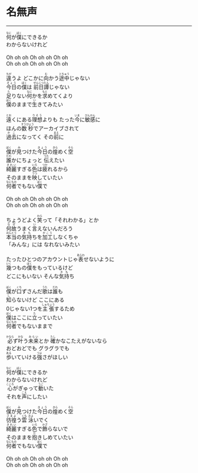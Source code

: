 # 名無声
---
<lyric>
<ruby>何<rt>なに</rt></ruby>が<ruby>僕<rt>ぼく</rt></ruby>にできるか<br/>
わからないけれど<br/>
<br/>
Oh oh oh Oh oh oh Oh oh<br/>
Oh oh oh Oh oh oh Oh oh<br/>
<br/>
<ruby>違<rt>ちが</rt></ruby>うよ どこかに<ruby>向<rt>む</rt></ruby>かう<ruby>途中<rt>とちゅう</rt></ruby>じゃない<br/>
<ruby>今日<rt>きょう</rt></ruby>の<ruby>僕<rt>ぼく</rt></ruby>は <ruby>前日<rt>ぜんじつ</rt></ruby><ruby>譚<rt>たん</rt></ruby>じゃない<br/>
<ruby>足<rt>た</rt></ruby>りない<ruby>何<rt>なに</rt></ruby>かを<ruby>求<rt>もと</rt></ruby>めてくより<br/>
<ruby>僕<rt>ぼく</rt></ruby>のままで<ruby>生<rt>い</rt></ruby>きてみたい<br/>
<br/>
<ruby>遠<rt>とお</rt></ruby>くにある<ruby>理想<rt>りそう</rt></ruby>よりも たった<ruby>今<rt>いま</rt></ruby>に<ruby>敏感<rt>びんかん</rt></ruby>に<br/>
ほんの<ruby>数秒<rt>すうびょう</rt></ruby>でアーカイブされて<br/>
<ruby>過去<rt>かこ</rt></ruby>になってく その<ruby>前<rt>まえ</rt></ruby>に<br/>
<br/>
<ruby>僕<rt>ぼく</rt></ruby>が<ruby>見<rt>み</rt></ruby>つけた<ruby>今日<rt>きょう</rt></ruby>の<ruby>煌<rt>きら</rt></ruby>めく<ruby>空<rt>そら</rt></ruby><br/>
<ruby>誰<rt>だれ</rt></ruby>かにちょっと <ruby>伝<rt>つた</rt></ruby>えたい<br/>
<ruby>綺麗<rt>きれい</rt></ruby>すぎる<ruby>色<rt>いろ</rt></ruby>は<ruby>疲<rt>つか</rt></ruby>れるから<br/>
そのままを<ruby>映<rt>うつ</rt></ruby>していたい<br/>
<ruby>何者<rt>なにもの</rt></ruby>でもない<ruby>僕<rt>ぼく</rt></ruby>で<br/>
<br/>
Oh oh oh Oh oh oh Oh oh<br/>
Oh oh oh Oh oh oh Oh oh<br/>
<br/>
ちょうどよく<ruby>笑<rt>わら</rt></ruby>って「それわかる」とか<br/>
<ruby>何故<rt>なぜ</rt></ruby>うまく<ruby>言<rt>い</rt></ruby>えないんだろう<br/>
<ruby>本当<rt>ほんとう</rt></ruby>の<ruby>気持<rt>きも</rt></ruby>ちを<ruby>加工<rt>かこう</rt></ruby>しなくちゃ<br/>
「みんな」には なれないみたい<br/>
<br/>
たったひとつのアカウントじゃ<ruby>表<rt>あらわ</rt></ruby>せないように<br/>
<ruby>幾<rt>いく</rt></ruby>つもの<ruby>僕<rt>ぼく</rt></ruby>をもっているけど<br/>
どこにもいない そんな<ruby>気持<rt>きも</rt></ruby>ち<br/>
<br/>
<ruby>僕<rt>ぼく</rt></ruby>が<ruby>口<rt>くち</rt></ruby>ずさんだ<ruby>歌<rt>うた</rt></ruby>は<ruby>誰<rt>だれ</rt></ruby>も<br/>
<ruby>知<rt>し</rt></ruby>らないけど ここにある<br/>
0じゃない1つを<ruby>主張<rt>しゅちょう</rt></ruby>するため<br/>
<ruby>僕<rt>ぼく</rt></ruby>はここに<ruby>立<rt>た</rt></ruby>っていたい<br/>
<ruby>何者<rt>なにもの</rt></ruby>でもないままで<br/>
<br/>
<ruby>必<rt>かなら</rt></ruby>ず<ruby>叶<rt>かな</rt></ruby>う<ruby>未来<rt>みらい</rt></ruby>とか <ruby>確<rt>たし</rt></ruby>かなこたえがないなら<br/>
おどおどでも グラグラでも<br/>
<ruby>歩<rt>ある</rt></ruby>いていける<ruby>強<rt>つよ</rt></ruby>さがほしい<br/>
<br/>
<ruby>何<rt>なに</rt></ruby>が<ruby>僕<rt>ぼく</rt></ruby>にできるか<br/>
わからないけれど<br/>
<ruby>心<rt>こころ</rt></ruby>がぎゅって<ruby>動<rt>うご</rt></ruby>いた<br/>
それを<ruby>声<rt>こえ</rt></ruby>にしたい<br/>
<br/>
<ruby>僕<rt>ぼく</rt></ruby>が<ruby>見<rt>み</rt></ruby>つけた<ruby>今日<rt>きょう</rt></ruby>の<ruby>煌<rt>きら</rt></ruby>めく<ruby>空<rt>そら</rt></ruby><br/>
<ruby>彷徨<rt>さまよ</rt></ruby>う<ruby>雲<rt>くも</rt></ruby> <ruby>泳<rt>およ</rt></ruby>いでく<br/>
<ruby>綺麗<rt>きれい</rt></ruby>すぎる<ruby>色<rt>いろ</rt></ruby>で<ruby>飾<rt>かざ</rt></ruby>らないで<br/>
そのままを<ruby>抱<rt>だ</rt></ruby>きしめていたい<br/>
<ruby>何者<rt>なにもの</rt></ruby>でもない<ruby>僕<rt>ぼく</rt></ruby>で<br/>
<br/>
Oh oh oh Oh oh oh Oh oh<br/>
Oh oh oh Oh oh oh Oh oh<br/>
</lyric>
